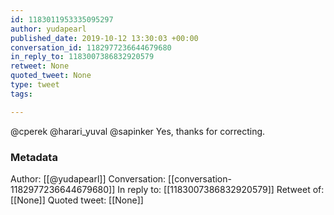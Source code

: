 ```yaml
---
id: 1183011953335095297
author: yudapearl
published_date: 2019-10-12 13:30:03 +00:00
conversation_id: 1182977236644679680
in_reply_to: 1183007386832920579
retweet: None
quoted_tweet: None
type: tweet
tags:

---
```


@cperek @harari_yuval @sapinker Yes, thanks for correcting.

### Metadata

Author: [[@yudapearl]]
Conversation: [[conversation-1182977236644679680]]
In reply to: [[1183007386832920579]]
Retweet of: [[None]]
Quoted tweet: [[None]]
